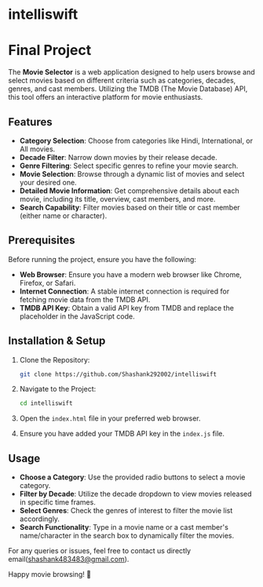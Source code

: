 # intelliswift

# Final Project

The **Movie Selector** is a web application designed to help users browse and select movies based on different criteria such as categories, decades, genres, and cast members. Utilizing the TMDB (The Movie Database) API, this tool offers an interactive platform for movie enthusiasts.

## Features

- **Category Selection**: Choose from categories like Hindi, International, or All movies.
- **Decade Filter**: Narrow down movies by their release decade.
- **Genre Filtering**: Select specific genres to refine your movie search.
- **Movie Selection**: Browse through a dynamic list of movies and select your desired one.
- **Detailed Movie Information**: Get comprehensive details about each movie, including its title, overview, cast members, and more.
- **Search Capability**: Filter movies based on their title or cast member (either name or character).

## Prerequisites

Before running the project, ensure you have the following:

- **Web Browser**: Ensure you have a modern web browser like Chrome, Firefox, or Safari.
- **Internet Connection**: A stable internet connection is required for fetching movie data from the TMDB API.
- **TMDB API Key**: Obtain a valid API key from TMDB and replace the placeholder in the JavaScript code.

## Installation & Setup

1. Clone the Repository:
   ```bash
   git clone https://github.com/Shashank292002/intelliswift

2. Navigate to the Project:
   ```bash
   cd intelliswift

3. Open the `index.html` file in your preferred web browser.

4. Ensure you have added your TMDB API key in the `index.js` file.

## Usage

- **Choose a Category**: Use the provided radio buttons to select a movie category.
- **Filter by Decade**: Utilize the decade dropdown to view movies released in specific time frames.
- **Select Genres**: Check the genres of interest to filter the movie list accordingly.
- **Search Functionality**: Type in a movie name or a cast member's name/character in the search box to dynamically filter the movies.

For any queries or issues, feel free to contact us directly email(shashank483483@gmail.com).

Happy movie browsing! 🍿

